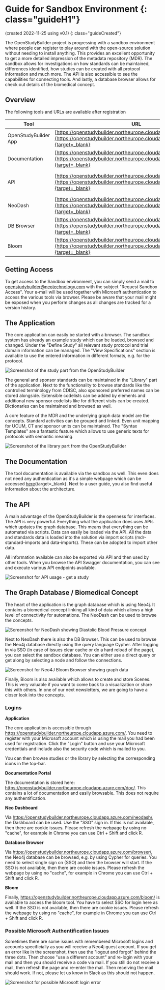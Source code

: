 # Guide for Sandbox Environment {: class="guideH1"}

(created 2022-11-25 using v0.1) 
{: class="guideCreated"}

The OpenStudyBuilder project is progressing with a sandbox environment where people can register to play around with the open-source solution without needing to install anything. This provides an excellent opportunity to get a more detailed impression of the metadata repository (MDR). The sandbox allows for investigations on how standards can be maintained, differences identified, how studies can be created with all protocol information and much more. The API is also accessible to see the capabilities for connecting tools.  And lastly, a database browser allows for check out details of the biomedical concept. 

## Overview

The following tools and URLs are available after registration

Tool | URL | Note
--|--|--
OpenStudyBuilder App | [https://openstudybuilder.northeurope.cloudapp.azure.com/](https://openstudybuilder.northeurope.cloudapp.azure.com/){target=_blank} | main application
Documentation | [https://openstudybuilder.northeurope.cloudapp.azure.com/doc/](https://openstudybuilder.northeurope.cloudapp.azure.com/doc/){target=_blank} | product related documentation
API | [https://openstudybuilder.northeurope.cloudapp.azure.com/api/docs](https://openstudybuilder.northeurope.cloudapp.azure.com/api/docs){target=_blank} | API documentation and running API calls
NeoDash | [https://openstudybuilder.northeurope.cloudapp.azure.com/neodash/](https://openstudybuilder.northeurope.cloudapp.azure.com/neodash/){target=_blank} | Dashboard for underlying database
DB Browser | [https://openstudybuilder.northeurope.cloudapp.azure.com/browser/](https://openstudybuilder.northeurope.cloudapp.azure.com/browser/){target=_blank} | Browser for underlying database
Bloom | [https://openstudybuilder.northeurope.cloudapp.azure.com/bloom/](https://openstudybuilder.northeurope.cloudapp.azure.com/bloom/){target=_blank} | Graph broswer for underlying database

## Getting Access

To get access to the Sandbox environment, you can simply send a mail to openstudybuilder@neotechnology.com with the subject "Request Sandbox Access". Your e-mail will be used together with Microsoft authentication to access the various tools via browser. Please be aware that your mail might be exposed when you perform changes as all changes are tracked for a version history.

## The Application

The core application can easily be started with a browser. The sandbox system has already an example study which can be loaded, browsed and changed. Under the "Define Study" all relevant study protocol and trial domain information can be managed. The "View Specifications" section is available to use the entered information in different formats, e.g. for the protocol.

![Screenshot of the study part from the OpenStudyBuilder](./img/guide_sandbox_01.png)

The general and sponsor standards can be maintained in the "Library" part of the application. Next to the functionality to browse standards like the controlled terminology from CDISC, also sponsored preferred names can be stored alongside. Extensible codelists can be added by elements and additional new sponsor codelists like for different visits can be created. Dictionaries can be maintained and browsed as well.

A core feature of the MDR and the underlying graph data model are the concepts. Standard activities can be grouped and linked. Even unit mapping for UCUM, CT and sponsor units can be maintained. The "Syntax Templates" are a fantastic feature which allows to use generic texts for protocols with semantic meaning.


![Screenshot of the library part from the OpenStudyBuilder](./img/guide_sandbox_02.png)

## The Documentation

The tool documentation is available via the sandbox as well. This even does not need any authentication as it's a simple webpage which can be accessed [here](https://openstudybuilder.northeurope.cloudapp.azure.com/doc/){target=_blank}. Next to a user guide, you also find useful information about the architecture.

## The API

A main advantage of the OpenStudyBuilder is the openness for interfaces. The API is very powerful. Everything what the application does uses APIs which updates the graph database. This means that everything can be automated via scripts. Data can easily be loaded via the API. All the data and standards data is loaded into the solution via import scripts (mdr-standard-imports and data-imports). These can be adopted to import other data.

All information available can also be exported via API and then used by other tools. When you browse the API Swagger documentation, you can see and execute various API endpoints available.

![Screenshot for API usage - get a study](./img/guide_sandbox_03.png)

## The Graph Database / Biomedical Concept

The heart of the application is the graph database which is using Neo4j. It contains a biomedical concept linking all kind of data which allows a high level of connectivity for automations. The NeoDash can be used to browse the concepts.

![Screenshot for NeoDash showing Diastolic Blood Pressure concept](./img/guide_sandbox_04.png)

Next to NeoDash there is also the DB Browser. This can be used to browse the Neo4j database directly using the query language Cypher. After logging in via SSO (in case of issues clear cache or do a hard reload of the page), you can select the sandbox database. You can either use a direct query or get along by selecting a node and follow the connections.

![Screenshot for Neo4J Bloom Browser showing graph data](./img/guide_sandbox_05.png)

Finally, Bloom is also available which allows to create and store Scenes. This is very valuable if you want to come back to a visualization or share this with others. In one of our next newsletters, we are going to have a closer look into the concepts.

### Logins

**Application**

The core application is accessible through https://openstudybuilder.northeurope.cloudapp.azure.com/. You need to register with your Microsoft account which is using the mail you had been used for registration. Click the "Login" button and use your Microsoft credentials and include also the security code which is mailed to you.
 
You can then browse studies or the library by selecting the corresponding icons in the top-bar.

**Documentation Portal**

The documentation is stored here: https://openstudybuilder.northeurope.cloudapp.azure.com/doc/. This contains a lot of documentation and easily browsable. This does not require any authentification.

**Neo Dashboard**

Via https://openstudybuilder.northeurope.cloudapp.azure.com/neodash/, the Dashboard can be used. Use the "SSO" sign in. If this is not available, then there are cookie issues. Please refresh the webpage by using no "cache", for example in Chrome you can use Ctrl + Shift and click R.

**Database Browser**

Via https://openstudybuilder.northeurope.cloudapp.azure.com/browser/, the Neo4j database can be browsed, e.g. by using Cypher for queries. You need to select single sign on (SSO) and then the browser will start. If the SSO is not available, then there are cookie issues. Please refresh the webpage by using no "cache", for example in Chrome you can use Ctrl + Shift and click R.

**Bloom**

Finally, https://openstudybuilder.northeurope.cloudapp.azure.com/bloom/ is available to access the bloom tool. You have to select SSO for login here as well. If the SSO is not available, then there are cookie issues. Please refresh the webpage by using no "cache", for example in Chrome you can use Ctrl + Shift and click R.

### Possible Microsoft Authentification Issues

Sometimes there are some issues with remembered Microsoft logins and accounts specificially as you will receive a Neo4j guest account. If you get an error like in the screenshot, then use the "logout and forgot" behind the three dots. Then choose "use a different account" and re-login with your mail and then you should receive a code via mail. If you still do not receive a mail, then refresh the page and re-enter the mail. Then receiving the mail should work. If not, please let us know in Slack as this should not happen.

![Screenshot for possible Microsoft login error](./img/guide_sandbox_06.png)